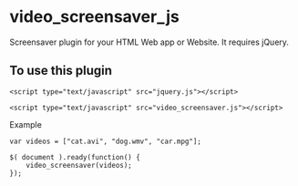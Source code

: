 # video_screensaver_js
Screensaver plugin for your HTML Web app or Website. It requires jQuery.

## To use this plugin

```
<script type="text/javascript" src="jquery.js"></script>

<script type="text/javascript" src="video_screensaver.js"></script>
```
Example 
`````````
var videos = ["cat.avi", "dog.wmv", "car.mpg"];

$( document ).ready(function() {
    video_screensaver(videos);
});

`````````
